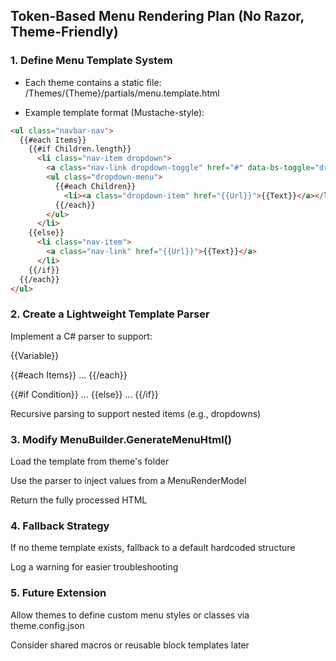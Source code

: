## Token-Based Menu Rendering Plan (No Razor, Theme-Friendly)

### 1. Define Menu Template System

- Each theme contains a static file:
/Themes/{Theme}/partials/menu.template.html

- Example template format (Mustache-style):
```html
<ul class="navbar-nav">
  {{#each Items}}
    {{#if Children.length}}
      <li class="nav-item dropdown">
        <a class="nav-link dropdown-toggle" href="#" data-bs-toggle="dropdown">{{Text}}</a>
        <ul class="dropdown-menu">
          {{#each Children}}
            <li><a class="dropdown-item" href="{{Url}}">{{Text}}</a></li>
          {{/each}}
        </ul>
      </li>
    {{else}}
      <li class="nav-item">
        <a class="nav-link" href="{{Url}}">{{Text}}</a>
      </li>
    {{/if}}
  {{/each}}
</ul>
```

### 2. Create a Lightweight Template Parser
Implement a C# parser to support:

{{Variable}}

{{#each Items}} ... {{/each}}

{{#if Condition}} ... {{else}} ... {{/if}}

Recursive parsing to support nested items (e.g., dropdowns)

### 3. Modify MenuBuilder.GenerateMenuHtml()
Load the template from theme's folder

Use the parser to inject values from a MenuRenderModel

Return the fully processed HTML

### 4. Fallback Strategy
If no theme template exists, fallback to a default hardcoded structure

Log a warning for easier troubleshooting

### 5. Future Extension
Allow themes to define custom menu styles or classes via theme.config.json

Consider shared macros or reusable block templates later